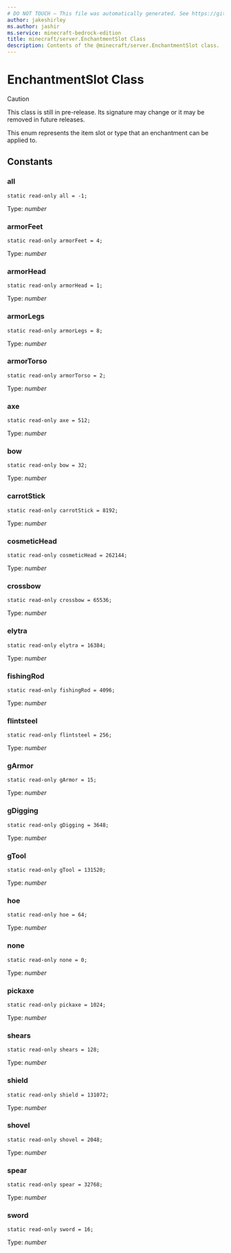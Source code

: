 ```yaml
---
# DO NOT TOUCH — This file was automatically generated. See https://github.com/mojang/minecraftapidocsgenerator to modify descriptions, examples, etc.
author: jakeshirley
ms.author: jashir
ms.service: minecraft-bedrock-edition
title: minecraft/server.EnchantmentSlot Class
description: Contents of the @minecraft/server.EnchantmentSlot class.
---
```

# EnchantmentSlot Class

> [!CAUTION]
> This class is still in pre-release.  Its signature may change or it may be removed in future releases.

This enum represents the item slot or type that an enchantment can be applied to.

## Constants

### **all**
`static read-only all = -1;`

Type: *number*

### **armorFeet**
`static read-only armorFeet = 4;`

Type: *number*

### **armorHead**
`static read-only armorHead = 1;`

Type: *number*

### **armorLegs**
`static read-only armorLegs = 8;`

Type: *number*

### **armorTorso**
`static read-only armorTorso = 2;`

Type: *number*

### **axe**
`static read-only axe = 512;`

Type: *number*

### **bow**
`static read-only bow = 32;`

Type: *number*

### **carrotStick**
`static read-only carrotStick = 8192;`

Type: *number*

### **cosmeticHead**
`static read-only cosmeticHead = 262144;`

Type: *number*

### **crossbow**
`static read-only crossbow = 65536;`

Type: *number*

### **elytra**
`static read-only elytra = 16384;`

Type: *number*

### **fishingRod**
`static read-only fishingRod = 4096;`

Type: *number*

### **flintsteel**
`static read-only flintsteel = 256;`

Type: *number*

### **gArmor**
`static read-only gArmor = 15;`

Type: *number*

### **gDigging**
`static read-only gDigging = 3648;`

Type: *number*

### **gTool**
`static read-only gTool = 131520;`

Type: *number*

### **hoe**
`static read-only hoe = 64;`

Type: *number*

### **none**
`static read-only none = 0;`

Type: *number*

### **pickaxe**
`static read-only pickaxe = 1024;`

Type: *number*

### **shears**
`static read-only shears = 128;`

Type: *number*

### **shield**
`static read-only shield = 131072;`

Type: *number*

### **shovel**
`static read-only shovel = 2048;`

Type: *number*

### **spear**
`static read-only spear = 32768;`

Type: *number*

### **sword**
`static read-only sword = 16;`

Type: *number*
